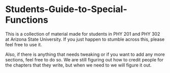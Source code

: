 # Students-Guide-to-Special-Functions

This is a collection of material made for students in PHY 201 and PHY 302 at Arizona State University. If you just happen to stumble across this, please feel free
to use it.

Also, if there is anything that needs tweaking or if you want to add any more sections, feel free to do so. We are still figuring out how to credit people for the 
chapters that they write, but when we need to we will figure it out.

